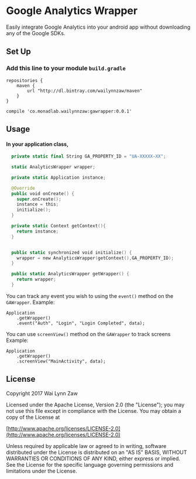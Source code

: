 # Google Analytics Wrapper

Easily integrate Google Analytics into your android app without downloading any of the Google SDKs.



## Set Up


### Add this line to your module ```build.gradle```
	repositories {
    	maven {
    		url "http://dl.bintray.com/wailynnzaw/maven"
    	}
	}
	
    compile 'co.monadlab.wailynnzaw:gawrapper:0.0.1'
## Usage
#### In your application class,

```swift
  private static final String GA_PROPERTY_ID = "UA-XXXXX-XX";

  static AnalyticsWrapper wrapper;

  private static Application instance;

  @Override
  public void onCreate() {
    super.onCreate();
    instance = this;
    initialize();
  }

  private static Context getContext(){
    return instance;
  }


  public static synchronized void initialize() {
    wrapper = new AnalyticsWrapper(getContext(),GA_PROPERTY_ID);
  }

  public static AnalyticsWrapper getWrapper() {
    return wrapper;
  }
```



You can track any event you wish to using the ``event()`` method on the ``GAWrapper``. Example:

```
Application
    .getWrapper()
    .event("Auth", "Login", "Login Completed", data);
```

You can use ``screenView()`` method on the ``GAWrapper`` to track screens Example:

```
Application
    .getWrapper()
    .screenView("MainActivity", data);
```


## License

Copyright 2017 Wai Lynn Zaw

Licensed under the Apache License, Version 2.0 (the "License");
you may not use this file except in compliance with the License.
You may obtain a copy of the License at

[http://www.apache.org/licenses/LICENSE-2.0](http://www.apache.org/licenses/LICENSE-2.0)
    
Unless required by applicable law or agreed to in writing, software
distributed under the License is distributed on an "AS IS" BASIS,
WITHOUT WARRANTIES OR CONDITIONS OF ANY KIND, either express or implied.
See the License for the specific language governing permissions and
limitations under the License.
